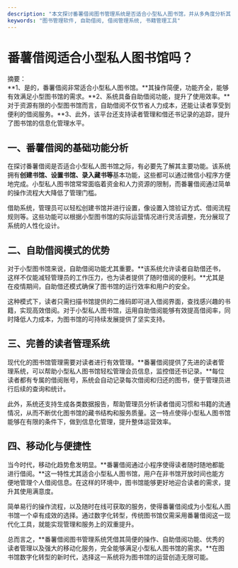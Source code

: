 ```yaml
---
description: "本文探讨番薯借阅图书管理系统是否适合小型私人图书馆，并从多角度分析其特点和优势。"
keywords: "图书管理软件, 自助借阅, 借阅管理系统, 书籍管理工具"
---
```

# 番薯借阅适合小型私人图书馆吗？

摘要：  
**1、是的，番薯借阅非常适合小型私人图书馆。**其操作简便，功能齐全，能够有效满足小型图书馆的需求。**2、系统具备自助借阅功能，提升了使用效率。**对于资源有限的小型图书馆而言，自助借阅不仅节省人力成本，还能让读者享受到便利的借阅服务。**3、此外，该平台还支持读者管理和借还书记录的追踪，提升了图书馆的信息化管理水平。

## 一、番薯借阅的基础功能分析

在探讨番薯借阅是否适合小型私人图书馆之际，有必要先了解其主要功能。该系统拥有**创建书馆、设置书馆、录入藏书等**基本功能，这些都可以通过微信小程序方便地完成。小型私人图书馆常常面临着资金和人力资源的限制，而番薯借阅通过简单的操作流程大大降低了管理门槛。

借助系统，管理员可以轻松创建书馆并进行设置，像设置入馆验证方式、借阅流程规则等。这些功能可以根据小型图书馆的实际运营情况进行灵活调整，充分展现了系统的人性化设计。

## 二、自助借阅模式的优势

对于小型图书馆来说，自助借阅功能尤其重要。**该系统允许读者自助借还书，这样不仅能减轻管理员的工作压力，也为读者提供了随时借阅的便利。**尤其是在疫情期间，自助借还模式确保了图书馆的运行效率和用户的安全。

这种模式下，读者只需扫描书馆提供的二维码即可进入借阅界面，查找感兴趣的书籍，实现高效借阅。对于小型私人图书馆，运用自助借阅能够有效提高借阅率，同时降低人力成本，为图书馆的可持续发展提供了坚实支持。

## 三、完善的读者管理系统

现代化的图书馆管理需要对读者进行有效管理。**番薯借阅提供了先进的读者管理系统，可以帮助小型私人图书馆轻松管理会员信息，监控借还书记录。**每位读者都有专属的借阅账号，系统会自动记录每次借阅和归还的图书，便于管理员进行后续的查询和统计。

此外，系统还支持生成各类数据报告，帮助管理员分析读者借阅习惯和书籍的流通情况，从而不断优化图书馆的藏书结构和服务质量。这一特点使得小型私人图书馆能够在有限的条件下，做到信息化管理，提升整体运营效率。

## 四、移动化与便捷性

当今时代，移动化趋势愈发明显。**番薯借阅通过小程序使得读者随时随地都能进行借阅。**这一特性尤其适合小型私人图书馆，用户在非书馆开放时间也能方便地管理个人借阅信息。在这样的环境中，图书馆能够更好地迎合读者的需求，提升其使用满意度。

简单易行的操作流程，以及随时在线可获取的服务，使得番薯借阅成为小型私人图书馆一个卓有成效的选择。通过数字化转型，传统图书馆仅需采用番薯借阅这一现代化工具，就能实现管理和服务上的双重提升。

总而言之，**番薯借阅图书管理系统凭借其简便的操作、自助借阅功能、优秀的读者管理以及强大的移动化服务，完全能够满足小型私人图书馆的需求。**在图书馆数字化转型的新时代，选择这一系统将为图书馆的运营创造无限可能。
